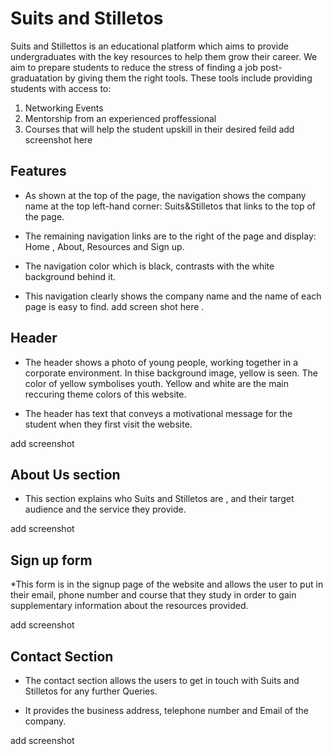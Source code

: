 # Suits and Stilletos 

Suits and Stillettos is an educational platform which aims to provide undergraduates with the key resources to help them grow their career. We aim to prepare students to reduce the stress of finding a job post-graduatation by giving them the right tools. These tools include providing students with access to:

1. Networking Events
2. Mentorship from an experienced proffessional
3. Courses that will help the student upskill in their desired feild 
 add screenshot here
## Features

* As shown at the top of the page, the navigation shows the company name at the top left-hand corner: Suits&Stilletos that links to the top of the page.

* The remaining navigation links are to the right of the page and display: Home , About, Resources and Sign up.

* The navigation color which is black, contrasts with the white background behind it.

* This navigation clearly shows the company name and the name of each page is easy to find.
 add screen shot here .

 ## Header 
 
 * The header shows a photo of young people, working together in a corporate environment. In thise background image, yellow is seen. The color of yellow symbolises youth. Yellow and white are the main reccuring theme colors of this website.

 * The header has text that conveys a motivational message for the student when they first visit the website.

 add screenshot 

 ## About Us section

 * This section explains who Suits and Stilletos are , and their target audience and the service they provide.

 add screenshot 

 ## Sign up form

 *This form is in the signup page of the website and allows the user to put in their email, phone number and course that they study in order to gain supplementary information about the resources provided.

 add screenshot 

 ## Contact Section

* The contact section allows the users to get in touch with Suits and Stilletos for any further Queries.

* It provides the business address, telephone number and Email of the company.

add screenshot 

##




